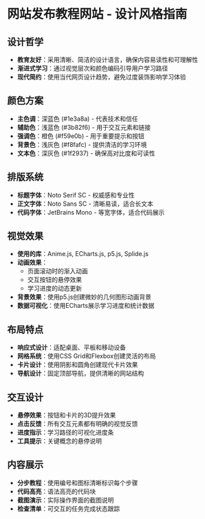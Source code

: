 # 网站发布教程网站 - 设计风格指南

## 设计哲学
- **教育友好**：采用清晰、简洁的设计语言，确保内容易读性和可理解性
- **渐进式学习**：通过视觉层次和颜色编码引导用户学习路径
- **现代简约**：使用当代网页设计趋势，避免过度装饰影响学习体验

## 颜色方案
- **主色调**：深蓝色 (#1e3a8a) - 代表技术和信任
- **辅助色**：浅蓝色 (#3b82f6) - 用于交互元素和链接
- **强调色**：橙色 (#f59e0b) - 用于重要提示和按钮
- **背景色**：浅灰色 (#f8fafc) - 提供清洁的学习环境
- **文本色**：深灰色 (#1f2937) - 确保高对比度和可读性

## 排版系统
- **标题字体**：Noto Serif SC - 权威感和专业性
- **正文字体**：Noto Sans SC - 清晰易读，适合长文本
- **代码字体**：JetBrains Mono - 等宽字体，适合代码展示

## 视觉效果
- **使用的库**：Anime.js, ECharts.js, p5.js, Splide.js
- **动画效果**：
  - 页面滚动时的渐入动画
  - 交互按钮的悬停效果
  - 学习进度的动态更新
- **背景效果**：使用p5.js创建微妙的几何图形动画背景
- **数据可视化**：使用ECharts展示学习进度和统计数据

## 布局特点
- **响应式设计**：适配桌面、平板和移动设备
- **网格系统**：使用CSS Grid和Flexbox创建灵活的布局
- **卡片设计**：使用阴影和圆角创建现代卡片效果
- **导航设计**：固定顶部导航，提供清晰的网站结构

## 交互设计
- **悬停效果**：按钮和卡片的3D提升效果
- **点击反馈**：所有交互元素都有明确的视觉反馈
- **进度指示**：学习路径的可视化进度条
- **工具提示**：关键概念的悬停说明

## 内容展示
- **分步教程**：使用编号和图标清晰标识每个步骤
- **代码高亮**：语法高亮的代码块
- **截图演示**：实际操作界面的截图说明
- **检查清单**：可交互的任务完成状态跟踪